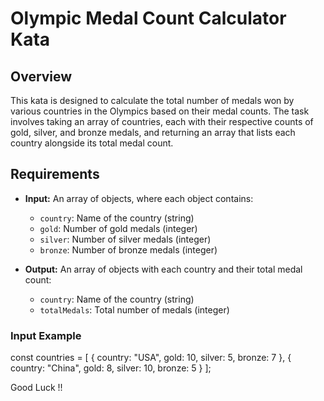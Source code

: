 # Olympic Medal Count Calculator Kata

## Overview

This kata is designed to calculate the total number of medals won by various countries in the Olympics based on their medal counts. The task involves taking an array of countries, each with their respective counts of gold, silver, and bronze medals, and returning an array that lists each country alongside its total medal count.

## Requirements

- **Input:** An array of objects, where each object contains:
  - `country`: Name of the country (string)
  - `gold`: Number of gold medals (integer)
  - `silver`: Number of silver medals (integer)
  - `bronze`: Number of bronze medals (integer)

- **Output:** An array of objects with each country and their total medal count:
  - `country`: Name of the country (string)
  - `totalMedals`: Total number of medals (integer)

### Input Example 
const countries = [
    { country: "USA", gold: 10, silver: 5, bronze: 7 },
    { country: "China", gold: 8, silver: 10, bronze: 5 }
];


Good Luck !!
